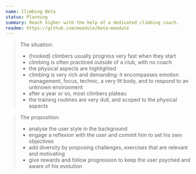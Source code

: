 ```yaml
---
name: Climbing Beta
status: Planning
summary: Reach higher with the help of a dedicated climbing coach.
readme: https://github.com/moodule/beta-moodule
---
```

> The situation:
> - (hooked) climbers usually progress very fast when they start
> - climbing is often practiced outside of a club, with no coach
> - the physical aspects are highlighted
> - climbing is very rich and demanding: it encompasses emotion management, focus, technic, a very fit body, and to respond to an unknown environment
> - after a year or so, most climbers plateau
> - the training routines are very dull, and scoped to the physical aspects

> The proposition:
> - analyse the user style in the background
> - engage a reflexion with the user and commit him to set his own objectives
> - add diversity by proposing challenges, exercises that are relevant and motivating
> - give rewards and follow progression to keep the user psyched and aware of his evolution